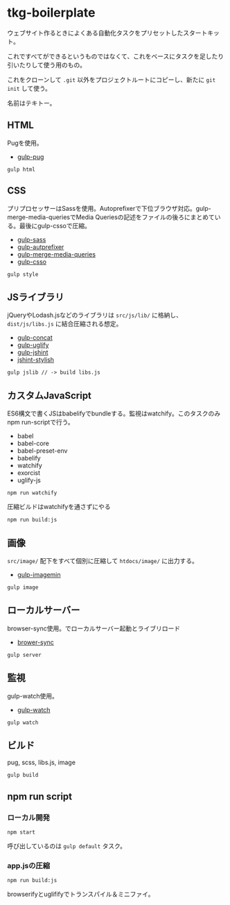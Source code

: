 # tkg-boilerplate

ウェブサイト作るときによくある自動化タスクをプリセットしたスタートキット。

これですべてができるというものではなくて、これをベースにタスクを足したり引いたりして使う用のもの。

これをクローンして `.git` 以外をプロジェクトルートにコピーし、新たに `git init` して使う。

名前はテキトー。

## HTML

Pugを使用。

- [gulp-pug](https://www.npmjs.com/package/gulp-pug)

```
gulp html
```

## CSS

プリプロセッサーはSassを使用。Autoprefixerで下位ブラウザ対応。gulp-merge-media-queriesでMedia Queriesの記述をファイルの後ろにまとめている。最後にgulp-cssoで圧縮。

- [gulp-sass](https://www.npmjs.com/package/gulp-sass)
- [gulp-autprefixer](https://www.npmjs.com/package/gulp-autoprefixer)
- [gulp-merge-media-queries](https://www.npmjs.com/package/gulp-merge-media-queries)
- [gulp-csso](https://www.npmjs.com/package/gulp-csso)

```
gulp style
```

## JSライブラリ

jQueryやLodash.jsなどのライブラリは `src/js/lib/` に格納し、`dist/js/libs.js` に結合圧縮される想定。

- [gulp-concat](https://www.npmjs.com/package/gulp-concat)
- [gulp-uglify](https://www.npmjs.com/package/gulp-uglify)
- [gulp-jshint](https://www.npmjs.com/package/gulp-jshint)
- [jshint-stylish](https://github.com/sindresorhus/jshint-stylish)

```
gulp jslib // -> build libs.js
```

## カスタムJavaScript

ES6構文で書くJSはbabelifyでbundleする。監視はwatchify。このタスクのみnpm run-scriptで行う。

- babel
- babel-core
- babel-preset-env
- babelify
- watchify
- exorcist
- uglify-js

```
npm run watchify
```

圧縮ビルドはwatchifyを通さずにやる

```
npm run build:js
```



## 画像

`src/image/` 配下をすべて個別に圧縮して `htdocs/image/` に出力する。

- [gulp-imagemin](https://www.npmjs.com/package/gulp-imagemin)

```
gulp image
```

## ローカルサーバー

browser-sync使用。でローカルサーバー起動とライブリロード

- [brower-sync](https://www.npmjs.com/package/browser-sync)

```
gulp server
```

## 監視

gulp-watch使用。

- [gulp-watch](https://www.npmjs.com/package/gulp-watch)

```
gulp watch
```

## ビルド

pug, scss, libs.js, image

```
gulp build
```

## npm run script

### ローカル開発

```
npm start
```

呼び出しているのは `gulp default` タスク。

### app.jsの圧縮

```
npm run build:js
```

browserifyとuglififyでトランスパイル＆ミニファイ。
